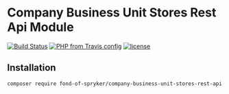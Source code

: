 # Company Business Unit Stores Rest Api Module
[![Build Status](https://travis-ci.org/fond-of/spryker-company-business-unit-stores-rest-api.svg?branch=master)](https://travis-ci.org/fond-of/spryker-company-business-unit-stores-rest-api)
[![PHP from Travis config](https://img.shields.io/travis/php-v/symfony/symfony.svg)](https://php.net/)
[![license](https://img.shields.io/github/license/mashape/apistatus.svg)](https://packagist.org/packages/fond-of-spryker/company-business-unit-stores-rest-api)

## Installation

```
composer require fond-of-spryker/company-business-unit-stores-rest-api
```
